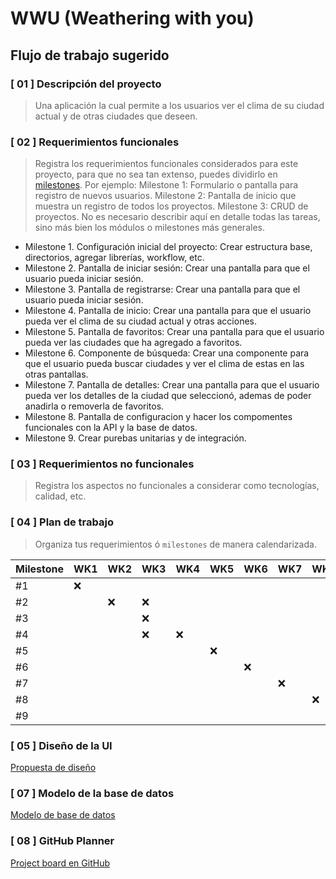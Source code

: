 # WWU (Weathering with you)

## Flujo de trabajo sugerido

### [ 01 ] Descripción del proyecto

> Una aplicación la cual permite a los usuarios ver el clima de su ciudad actual y de otras ciudades que deseen.

### [ 02 ] Requerimientos funcionales

> Registra los requerimientos funcionales considerados para este proyecto, para que no sea tan extenso, puedes dividirlo en [milestones](#definiciones). Por ejemplo: Milestone 1: Formulario o pantalla para registro de nuevos usuarios. Milestone 2: Pantalla de inicio que muestra un registro de todos los proyectos. Milestone 3: CRUD de proyectos. No es necesario describir aquí en detalle todas las tareas, sino más bien los módulos o milestones más generales.

- Milestone 1. Configuración inicial del proyecto: Crear estructura base, directorios, agregar librerías, workflow, etc.
- Milestone 2. Pantalla de iniciar sesión: Crear una pantalla para que el usuario pueda iniciar sesión.
- Milestone 3. Pantalla de registrarse: Crear una pantalla para que el usuario pueda iniciar sesión.
- Milestone 4. Pantalla de inicio: Crear una pantalla para que el usuario pueda ver el clima de su ciudad actual y otras acciones.
- Milestone 5. Pantalla de favoritos: Crear una pantalla para que el usuario pueda ver las ciudades que ha agregado a favoritos.
- Milestone 6. Componente de búsqueda: Crear una componente para que el usuario pueda buscar ciudades y ver el clima de estas en las otras pantallas.
- Milestone 7. Pantalla de detalles: Crear una pantalla para que el usuario pueda ver los detalles de la ciudad que seleccionó, ademas de poder anadirla o removerla de favoritos.
- Milestone 8. Pantalla de configuracion y hacer los compomentes funcionales con la API y la base de datos.
- Milestone 9. Crear purebas unitarias y de integración.

### [ 03 ] Requerimientos no funcionales

> Registra los aspectos no funcionales a considerar como tecnologías, calidad, etc.

### [ 04 ] Plan de trabajo

> Organiza tus requerimientos ó `milestones` de manera calendarizada.

| Milestone | WK1 | WK2 | WK3 | WK4 | WK5 | WK6 | WK7 | WK8 | WK9 |
| --------- | --- | --- | --- | --- | --- | --- | --- | --- | --- |
| #1        | :x: |     |     |     |     |     |     |     |     |
| #2        |     | :x: | :x: |     |     |     |     |     |     |
| #3        |     |     | :x: |     |     |     |     |     |     |
| #4        |     |     | :x: | :x: |     |     |     |     |     |
| #5        |     |     |     |     | :x: |     |     |     |     |
| #6        |     |     |     |     |     | :x: |     |     |     |
| #7        |     |     |     |     |     |     | :x: |     |     |
| #8        |     |     |     |     |     |     |     | :x: |     |
| #9        |     |     |     |     |     |     |     |     | :x: |

### [ 05 ] Diseño de la UI

[Propuesta de diseño](https://www.figma.com/file/eHyP6YmR61TyENlEyeec41/App?node-id=0%3A1&t=2CJTFGeVrin6Im0C-1)

### [ 07 ] Modelo de la base de datos

[Modelo de base de datos](https://lucid.app/lucidchart/02d3a496-20dc-4c56-b826-63b6552f5742/edit?viewport_loc=381%2C137%2C1174%2C528%2C0_0&invitationId=inv_058a6eeb-2dc0-406a-96f5-43124209b276)

### [ 08 ] GitHub Planner

[Project board en GitHub](https://github.com/orgs/BrightCoders-Institute/projects/30)
